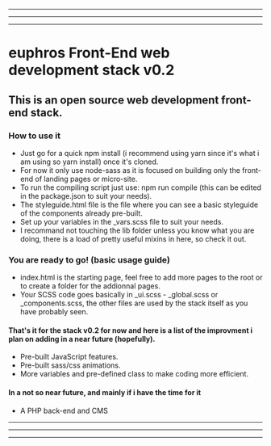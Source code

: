 -------------------------------------------------------------------------------------------------------------------------------------------------------------
-------------------------------------------------------------------------------------------------------------------------------------------------------------
-------------------------------------------------------------------------------------------------------------------------------------------------------------


# euphros Front-End web development stack v0.2

## This is an open source web development front-end stack.

### How to use it
- Just go for a quick npm install (i recommend using yarn since it's what i am using so yarn install) once it's cloned.
- For now it only use node-sass as it is focused on building only the front-end of landing pages or micro-site.
- To run the compiling script just use: npm run compile (this can be edited in the package.json to suit your needs).
- The styleguide.html file is the file where you can see a basic styleguide of the components already pre-built.
- Set up your variables in the _vars.scss file to suit your needs.
- I recommand not touching the lib folder unless you know what you are doing, there is a load of pretty useful mixins in here, so check it out.

### You are ready to go! (basic usage guide)
- index.html is the starting page, feel free to add more pages to the root or to create a folder for the addionnal pages.
- Your SCSS code goes basically in _ui.scss - _global.scss or _components.scss, the other files are used by the stack itself as you have probably seen.

#### That's it for the stack v0.2 for now and here is a list of the improvment i plan on adding in a near future (hopefully).

- Pre-built JavaScript features.
- Pre-built sass/css animations.
- More variables and pre-defined class to make coding more efficient.

#### In a not so near future, and mainly if i have the time for it

- A PHP back-end and CMS


-------------------------------------------------------------------------------------------------------------------------------------------------------------
-------------------------------------------------------------------------------------------------------------------------------------------------------------
-------------------------------------------------------------------------------------------------------------------------------------------------------------


